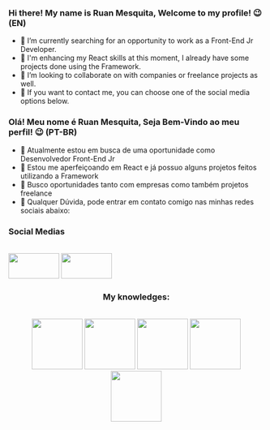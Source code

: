 

### Hi there! My name is Ruan Mesquita, Welcome to my profile! 😉 (EN)


- 🔭 I’m currently searching for an opportunity to work as a Front-End Jr Developer.
- 🌱 I'm enhancing my React skills at this moment, I already have some projects done using the Framework.
- 👯 I’m looking to collaborate on with companies or freelance projects as well.
- 💬 If you want to contact me, you can choose one of the social media options below.


### Olá! Meu nome é Ruan Mesquita, Seja Bem-Vindo ao meu perfil! 😉 (PT-BR)

- 🔭 Atualmente estou em busca de uma oportunidade como Desenvolvedor Front-End Jr
- 🌱 Estou me aperfeiçoando em React e já possuo alguns projetos feitos utilizando a Framework
- 👯  Busco oportunidades tanto com empresas como também projetos freelance
- 💬 Qualquer Dúvida, pode entrar em contato comigo nas minhas redes sociais abaixo:

<div> 
  <h3> Social Medias </h3> <br>
  <a>
     <img style = "width: 100px; height: 50px"src="https://img.shields.io/badge/Gmail-D14836?style=for-the-badge&logo=gmail&logoColor=white"/>
  </a>
  <a href = "https://github.com/RuHd"> 
    <img style = "width: 100px; height: 50px"src="https://img.shields.io/badge/GitHub-100000?style=for-the-badge&logo=github&logoColor=white)"/>
  </a>
  
  
</div>

<div style = "width: 100%; text-align: center;"> 
  <h3> My knowledges: </h3><br>
  <img style = "width: 100px; height: 100px"src="https://cdn.jsdelivr.net/gh/devicons/devicon/icons/react/react-original-wordmark.svg" />
  <img style = "width: 100px; height: 100px"src="https://cdn.jsdelivr.net/gh/devicons/devicon/icons/css3/css3-plain-wordmark.svg" />
  <img style = "width: 100px; height: 100px"src="https://cdn.jsdelivr.net/gh/devicons/devicon/icons/html5/html5-plain-wordmark.svg" />
  <img style = "width: 100px; height: 100px"src="https://cdn.jsdelivr.net/gh/devicons/devicon/icons/jquery/jquery-plain-wordmark.svg" />
  <img style = "width: 100px; height: 100px"src="https://cdn.jsdelivr.net/gh/devicons/devicon/icons/javascript/javascript-plain.svg" />


</div>
